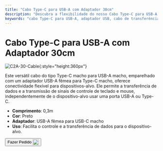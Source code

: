 ```yaml
---
title: "Cabo Type-C para USB-A com Adaptador 30cm"
description: "Descubra a flexibilidade do nosso Cabo Type-C para USB-A com Adaptador, projetado para transferência de dados sem interrupções e transmissão de sinais de controle. Perfeito para conectar dispositivos com portas USB-A ou Type-C."
keywords: "cabo Type-C para USB-A, adaptador USB, cabo de transferência de dados, cabo de sinal de controle, conectividade versátil"
---
```


# Cabo Type-C para USB-A com Adaptador 30cm

![C2A-30-Cable](https://assets.openterface.com/images/product/part/OP-04-CABLE30-C2A.jpg){:style="height:360px"}

Este versátil cabo do tipo Type-C macho para USB-A macho, emparelhado com um adaptador USB-A fêmea para Type-C macho, oferece conectividade flexível para dispositivos-alvo. Ele permite a transferência de dados e a transmissão de sinais de controle de teclado e mouse, independentemente de o dispositivo-alvo usar uma porta USB-A ou Type-C.

- **Comprimento**: 0,3m
- **Cor**: Preto
- **Adaptador**: USB-A fêmea para USB-C macho
- **Uso**: Facilita o controle e a transferência de dados para o dispositivo-alvo.

<button class="md-button" onclick="window.location.href='https://shop.techxartisan.com/products/type-c-to-usb-a-cable-with-adapter'"> Fazer Pedido <img src="/images/trademark/txa.svg" alt="TxA Shop" style="vertical-align: middle; height: 20px;"></button>
